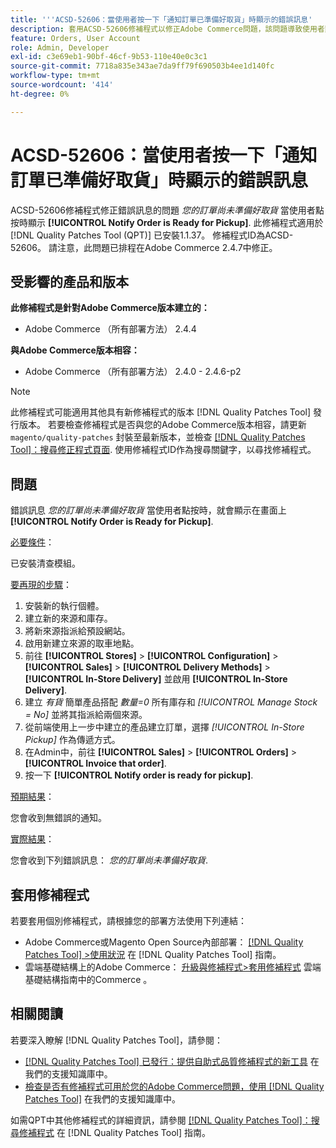 ```yaml
---
title: '''ACSD-52606：當使用者按一下「通知訂單已準備好取貨」時顯示的錯誤訊息'
description: 套用ACSD-52606修補程式以修正Adobe Commerce問題，該問題導致使用者點選**時顯示錯誤訊息[!UICONTROL Notify Order is Ready for Pickup]**。
feature: Orders, User Account
role: Admin, Developer
exl-id: c3e69eb1-90bf-46cf-9b53-110e40e0c3c1
source-git-commit: 7718a835e343ae7da9ff79f690503b4ee1d140fc
workflow-type: tm+mt
source-wordcount: '414'
ht-degree: 0%

---
```


# ACSD-52606：當使用者按一下「通知訂單已準備好取貨」時顯示的錯誤訊息

ACSD-52606修補程式修正錯誤訊息的問題 *您的訂單尚未準備好取貨* 當使用者點按時顯示 **[!UICONTROL Notify Order is Ready for Pickup]**. 此修補程式適用於 [!DNL Quality Patches Tool (QPT)] 已安裝1.1.37。 修補程式ID為ACSD-52606。 請注意，此問題已排程在Adobe Commerce 2.4.7中修正。

## 受影響的產品和版本

**此修補程式是針對Adobe Commerce版本建立的：**

* Adobe Commerce （所有部署方法） 2.4.4

**與Adobe Commerce版本相容：**

* Adobe Commerce （所有部署方法） 2.4.0 - 2.4.6-p2

>[!NOTE]
>
>此修補程式可能適用其他具有新修補程式的版本 [!DNL Quality Patches Tool] 發行版本。 若要檢查修補程式是否與您的Adobe Commerce版本相容，請更新 `magento/quality-patches` 封裝至最新版本，並檢查 [[!DNL Quality Patches Tool]：搜尋修正程式頁面](https://experienceleague.adobe.com/tools/commerce-quality-patches/index.html). 使用修補程式ID作為搜尋關鍵字，以尋找修補程式。

## 問題

錯誤訊息 *您的訂單尚未準備好取貨* 當使用者點按時，就會顯示在畫面上 **[!UICONTROL Notify Order is Ready for Pickup]**.

<u>必要條件</u>：

已安裝清查模組。

<u>要再現的步驟</u>：

1. 安裝新的執行個體。
1. 建立新的來源和庫存。
1. 將新來源指派給預設網站。
1. 啟用新建立來源的取車地點。
1. 前往 **[!UICONTROL Stores]** > **[!UICONTROL Configuration]** > **[!UICONTROL Sales]** > **[!UICONTROL Delivery Methods]** > **[!UICONTROL In-Store Delivery]** 並啟用 **[!UICONTROL In-Store Delivery]**.
1. 建立 *有貨* 簡單產品搭配 *數量=0* 所有庫存和 *[!UICONTROL Manage Stock = No]* 並將其指派給兩個來源。
1. 從前端使用上一步中建立的產品建立訂單，選擇 *[!UICONTROL In-Store Pickup]* 作為傳遞方式。
1. 在Admin中，前往 **[!UICONTROL Sales]** > **[!UICONTROL Orders]** > **[!UICONTROL Invoice that order]**.
1. 按一下 **[!UICONTROL Notify order is ready for pickup]**.

<u>預期結果</u>：

您會收到無錯誤的通知。

<u>實際結果</u>：

您會收到下列錯誤訊息： *您的訂單尚未準備好取貨*.

## 套用修補程式

若要套用個別修補程式，請根據您的部署方法使用下列連結：

* Adobe Commerce或Magento Open Source內部部署： [[!DNL Quality Patches Tool] >使用狀況](https://experienceleague.adobe.com/docs/commerce-operations/tools/quality-patches-tool/usage.html) 在 [!DNL Quality Patches Tool] 指南。
* 雲端基礎結構上的Adobe Commerce： [升級與修補程式>套用修補程式](https://experienceleague.adobe.com/docs/commerce-cloud-service/user-guide/develop/upgrade/apply-patches.html) 雲端基礎結構指南中的Commerce 。

## 相關閱讀

若要深入瞭解 [!DNL Quality Patches Tool]，請參閱：

* [[!DNL Quality Patches Tool] 已發行：提供自助式品質修補程式的新工具](/help/announcements/adobe-commerce-announcements/magento-quality-patches-released-new-tool-to-self-serve-quality-patches.md) 在我們的支援知識庫中。
* [檢查是否有修補程式可用於您的Adobe Commerce問題，使用 [!DNL Quality Patches Tool]](/help/support-tools/patches-available-in-qpt-tool/check-patch-for-magento-issue-with-magento-quality-patches.md) 在我們的支援知識庫中。

如需QPT中其他修補程式的詳細資訊，請參閱 [[!DNL Quality Patches Tool]：搜尋修補程式](https://experienceleague.adobe.com/tools/commerce-quality-patches/index.html) 在 [!DNL Quality Patches Tool] 指南。
